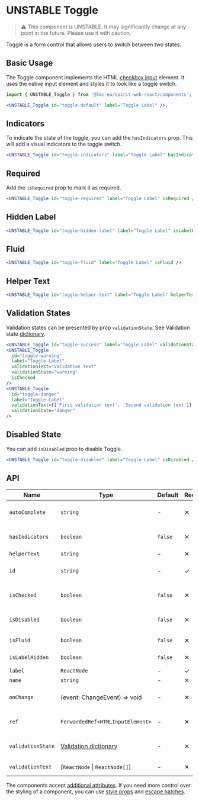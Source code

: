 # UNSTABLE Toggle

> ⚠️ This component is UNSTABLE. It may significantly change at any point in the future.
> Please use it with caution.

Toggle is a form control that allows users to switch between two states.

## Basic Usage

The Toggle component implements the HTML [checkbox input][mdn-checkbox] element. It uses
the native input element and styles it to look like a toggle switch.

```jsx
import { UNSTABLE_Toggle } from '@lmc-eu/spirit-web-react/components';

<UNSTABLE_Toggle id="toggle-default" label="Toggle Label" />;
```

## Indicators

To indicate the state of the toggle, you can add the `hasIndicators` prop. This will add a visual indicators to the toggle switch.

```jsx
<UNSTABLE_Toggle id="toggle-indicators" label="Toggle Label" hasIndicators />
```

## Required

Add the `isRequired` prop to mark it as required.

```jsx
<UNSTABLE_Toggle id="toggle-required" label="Toggle Label" isRequired />
```

## Hidden Label

```jsx
<UNSTABLE_Toggle id="toggle-hidden-label" label="Toggle Label" isLabelHidden />
```

## Fluid

```jsx
<UNSTABLE_Toggle id="toggle-fluid" label="Toggle Label" isFluid />
```

## Helper Text

```jsx
<UNSTABLE_Toggle id="toggle-helper-text" label="Toggle Label" helperText="Helper text" />
```

## Validation States

Validation states can be presented by prop `validationState`. See Validation state [dictionary][dictionary-validation].

```jsx
<UNSTABLE_Toggle id="toggle-success" label="Toggle Label" validationState="success" />
<UNSTABLE_Toggle
  id="toggle-warning"
  label="Toggle Label"
  validationText="Validation text"
  validationState="warning"
  isChecked
/>
<UNSTABLE_Toggle
  id="toggle-danger"
  label="Toggle Label"
  validationText={['First validation text', 'Second validation text']}
  validationState="danger"
/>
```

## Disabled State

You can add `isDisabled` prop to disable Toggle.

```jsx
<UNSTABLE_Toggle id="toggle-disabled" label="Toggle Label" isDisabled />
```

## API

| Name              | Type                                           | Default | Required | Description                                          |
| ----------------- | ---------------------------------------------- | ------- | -------- | ---------------------------------------------------- |
| `autoComplete`    | `string`                                       | -       | ✕        | [Automated assistance in filling][autocomplete-attr] |
| `hasIndicators`   | `boolean`                                      | `false` | ✕        | Whether has visual indicators                        |
| `helperText`      | `string`                                       | -       | ✕        | Helper text                                          |
| `id`              | `string`                                       | -       | ✓        | Input and label identification                       |
| `isChecked`       | `boolean`                                      | `false` | ✕        | Whether is toggle checked                            |
| `isDisabled`      | `boolean`                                      | `false` | ✕        | Whether is toggle disabled                           |
| `isFluid`         | `boolean`                                      | `false` | ✕        | Whether is toggle fluid                              |
| `isLabelHidden`   | `boolean`                                      | `false` | ✕        | Whether is label hidden                              |
| `label`           | `ReactNode`                                    | -       | ✓        | Label text                                           |
| `name`            | `string`                                       | -       | ✕        | Input name                                           |
| `onChange`        | (event: ChangeEvent<HTMLInputElement>) => void | -       | ✕        | Change event handler                                 |
| `ref`             | `ForwardedRef<HTMLInputElement>`               | -       | ✕        | Input element reference                              |
| `validationState` | [Validation dictionary][dictionary-validation] | -       | ✕        | Type of validation state                             |
| `validationText`  | \[`ReactNode` \| `ReactNode[]`]                | -       | ✕        | Validation text                                      |

The components accept [additional attributes][readme-additional-attributes].
If you need more control over the styling of a component, you can use [style props][readme-style-props]
and [escape hatches][readme-escape-hatches].

[autocomplete-attr]: https://developer.mozilla.org/en-US/docs/Web/HTML/Attributes/autocomplete
[dictionary-validation]: https://github.com/lmc-eu/spirit-design-system/blob/main/docs/DICTIONARIES.md#validation
[mdn-checkbox]: https://developer.mozilla.org/en-US/docs/Web/HTML/Element/input/checkbox
[readme-additional-attributes]: https://github.com/lmc-eu/spirit-design-system/blob/main/packages/web-react/README.md#additional-attributes
[readme-escape-hatches]: https://github.com/lmc-eu/spirit-design-system/blob/main/packages/web-react/README.md#escape-hatches
[readme-style-props]: https://github.com/lmc-eu/spirit-design-system/blob/main/packages/web-react/README.md#style-props
